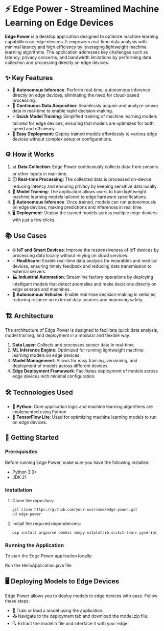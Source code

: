 # ⚡️ Edge Power - Streamlined Machine Learning on Edge Devices

**Edge Power** is a desktop application designed to optimize machine learning capabilities on edge devices. It empowers real-time data analysis with minimal latency and high efficiency by leveraging lightweight machine learning algorithms. The application addresses key challenges such as latency, privacy concerns, and bandwidth limitations by performing data collection and processing directly on edge devices.

## ✨ Key Features

- 🚀 **Autonomous Inference**: Perform real-time, autonomous inference directly on edge devices, eliminating the need for cloud-based processing.
- 🔄 **Continuous Data Acquisition**: Seamlessly acquire and analyze sensor data in real-time to enable rapid decision-making.
- ⚡ **Quick Model Training**: Simplified training of machine learning models tailored for edge devices, ensuring that models are optimized for both speed and efficiency.
- 🔧 **Easy Deployment**: Deploy trained models effortlessly to various edge devices without complex setup or configurations.

## ⚙️ How it Works

1. 📊 **Data Collection**: Edge Power continuously collects data from sensors or other inputs in real-time.
2. ⏱️ **Real-time Processing**: The collected data is processed on-device, reducing latency and ensuring privacy by keeping sensitive data locally.
3. 🧠 **Model Training**: The application allows users to train lightweight machine learning models tailored to edge hardware specifications.
4. 🤖 **Autonomous Inference**: Once trained, models can run autonomously on edge devices, making predictions and inferences in real time.
5. 🖥️ **Deployment**: Deploy the trained models across multiple edge devices with just a few clicks.

## 📚 Use Cases

- 🌐 **IoT and Smart Devices**: Improve the responsiveness of IoT devices by processing data locally without relying on cloud services.
- 💡 **Healthcare**: Enable real-time data analysis for wearables and medical devices, ensuring timely feedback and reducing data transmission to external servers.
- 🏭 **Industrial Automation**: Streamline factory operations by deploying intelligent models that detect anomalies and make decisions directly on edge sensors and machines.
- 🚗 **Autonomous Vehicles**: Enable real-time decision-making in vehicles, reducing reliance on external data sources and improving safety.

## 🏗️ Architecture

The architecture of Edge Power is designed to facilitate quick data analysis, model training, and deployment in a modular and flexible way:

1. **Data Layer**: Collects and processes sensor data in real-time.
2. **ML Inference Engine**: Optimized for running lightweight machine learning models on edge devices.
3. **Model Management**: Allows for easy training, versioning, and deployment of models across different devices.
4. **Edge Deployment Framework**: Facilitates deployment of models across edge devices with minimal configuration.

## 🛠️ Technologies Used

- 🐍 **Python**: Core application logic and machine learning algorithms are implemented using Python.
- 🧠 **TensorFlow Lite**: Used for optimizing machine learning models to run on edge devices.

## 🚀 Getting Started

### Prerequisites

Before running Edge Power, make sure you have the following installed:

- Python 3.9+
- JDK 21

### Installation

1. Clone the repository:

    ```bash
    git clone https://github.com/your-username/edge-power.git
    cd edge-power
    ```

2. Install the required dependencies:

    ```bash
    pip install argparse pandas numpy matplotlib scikit-learn pyserial micromlgen
    ```



### Running the Application

To start the Edge Power application locally:

Run the HelloApplication.java file

## 🖥️ Deploying Models to Edge Devices
Edge Power allows you to deploy models to edge devices with ease. Follow these steps:

- 🧠 Train or load a model using the application.
- 📤 Navigate to the deployment tab and download the model.zip file.
- 🔍 Extract the model.h file and interface it with your edge
